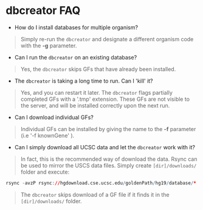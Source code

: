 


dbcreator FAQ
========================================================

* How do I install databases for multiple organism?

> Simply re-run the `dbcreator` and designate a different organism code with the **-g** parameter.

* Can I run the `dbcreator` on an existing database?

> Yes, the `dbcreator` skips GFs that have already been installed.

* The `dbcreator` is taking a long time to run. Can I 'kill' it?

> Yes, and you can restart it later. The `dbcreator` flags partially completed GFs with a '.tmp' extension. These GFs are not visible to the server, and will be installed correctly upon the next run.

* Can I download individual GFs?

> Individual GFs can be installed by giving the name to the **-f** parameter (i.e '-f knownGene' ).

* Can I simply download all UCSC data and let the `dbcreator` work with it?

> In fact, this is the recommended way of download the data. Rsync can be used to mirror the USCS data files. Simply create `[dir]/downloads/` folder and execute:


```r
rsync -avzP rsync://hgdownload.cse.ucsc.edu/goldenPath/hg19/database/* .
```


> The `dbcreator` skips download of a GF file if it finds it in the `[dir]/downloads/` folder.

